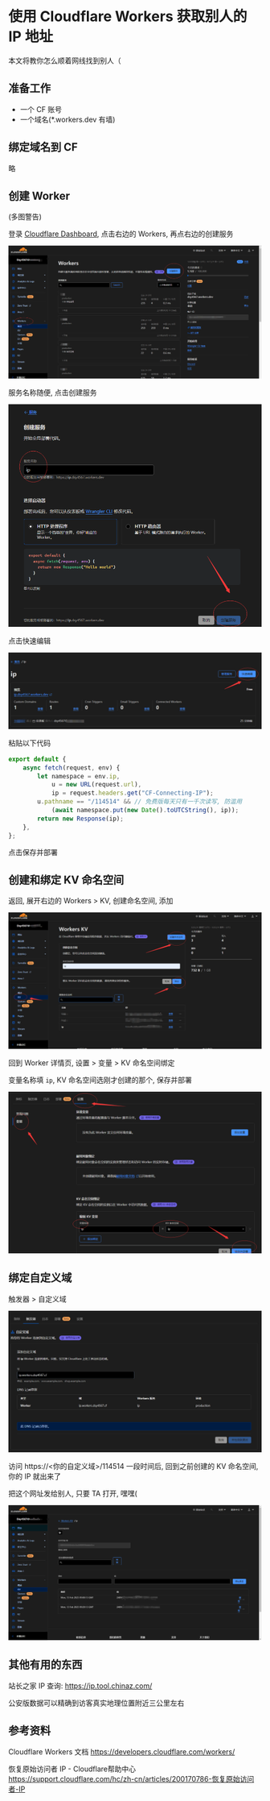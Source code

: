 # 使用 Cloudflare Workers 获取别人的 IP 地址

本文将教你怎么顺着网线找到别人（

<!-- more -->

## 准备工作

- 一个 CF 账号
- 一个域名(*.workers.dev 有墙)

## 绑定域名到 CF

略

## 创建 Worker

(多图警告)

登录 [Cloudflare Dashboard](https://dash.cloudflare.com/), 点击右边的 Workers, 再点右边的创建服务

![Workers 面板](/blog-md/cf-workers-ip/img/workers.png)

服务名称随便, 点击创建服务

![创建服务](/blog-md/cf-workers-ip/img/%E5%88%9B%E5%BB%BA%E6%9C%8D%E5%8A%A1.png)

点击快速编辑

![管理面板](/blog-md/cf-workers-ip/img/%E7%AE%A1%E7%90%86%E9%9D%A2%E6%9D%BF.png)

粘贴以下代码

```JavaScript
export default {
    async fetch(request, env) {
        let namespace = env.ip,
            u = new URL(request.url),
            ip = request.headers.get("CF-Connecting-IP");
        u.pathname == "/114514" && // 免费版每天只有一千次读写, 防滥用
            (await namespace.put(new Date().toUTCString(), ip));
        return new Response(ip);
    },
};

```

点击保存并部署

## 创建和绑定 KV 命名空间

返回, 展开右边的 Workers > KV, 创建命名空间, 添加

![KV](/blog-md/cf-workers-ip/img/kv.png)

回到 Worker 详情页, 设置 > 变量 > KV 命名空间绑定

变量名称填 `ip`, KV 命名空间选刚才创建的那个, 保存并部署

![设置页](/blog-md/cf-workers-ip/img/%E8%AE%BE%E7%BD%AE.png)

## 绑定自定义域

触发器 > 自定义域

![自定义域](/blog-md/cf-workers-ip/img/%E8%87%AA%E5%AE%9A%E4%B9%89%E5%9F%9F.png)

访问 https://\<你的自定义域\>/114514 一段时间后, 回到之前创建的 KV 命名空间, 你的 IP 就出来了

把这个网址发给别人, 只要 TA 打开, 嘿嘿(

![KV 命名空间管理面板](/blog-md/cf-workers-ip/img/ip.png)

## 其他有用的东西

站长之家 IP 查询: <https://ip.tool.chinaz.com/>

公安版数据可以精确到访客真实地理位置附近三公里左右

## 参考资料

Cloudflare Workers 文档 <https://developers.cloudflare.com/workers/>

恢复原始访问者 IP - Cloudflare帮助中心 <https://support.cloudflare.com/hc/zh-cn/articles/200170786-恢复原始访问者-IP>
